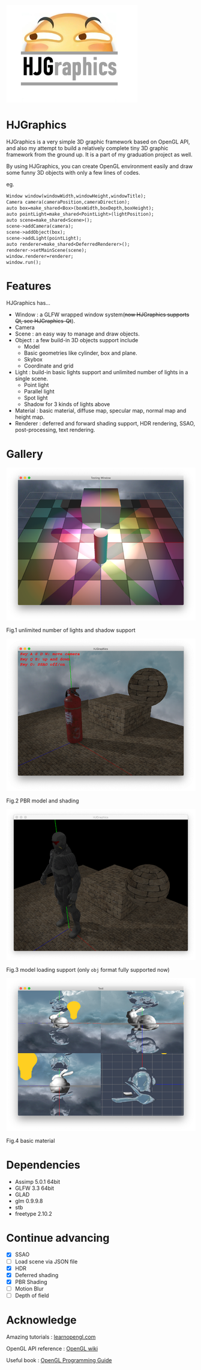 ![HJGraphics](attachment/HJGraphics.png)
# HJGraphics
HJGraphics is a very simple 3D graphic framework based on OpenGL API, and also my attempt to build a relatively complete tiny 3D graphic framework from the ground up. It is a part of my graduation project as well.

By using HJGraphics, you can create OpenGL environment easily and draw some funny 3D objects with only a few lines of codes.

eg.
```
Window window(windowWidth,windowHeight,windowTitle);
Camera camera(cameraPosition,cameraDirection);
auto box=make_shared<Box>(boxWidth,boxDepth,boxHeight);
auto pointLight=make_shared<PointLight>(lightPosition);
auto scene=make_shared<Scene>();
scene->addCamera(camera);
scene->addObject(box);
scene->addLight(pointLight);
auto renderer=make_shared<DeferredRenderer>();
renderer->setMainScene(scene);
window.renderer=renderer;
window.run();
```

# Features
HJGraphics has...

* Window : a GLFW wrapped window system(~~now HJGraphics supports Qt, see HJGraphics-Qt~~).
* Camera 
* Scene : an easy way to manage and draw objects.
* Object : a few build-in 3D objects support include
    * Model 
    * Basic geometries like cylinder, box and plane. 
    * Skybox
    * Coordinate and grid
* Light : build-in basic lights support and unlimited number of lights in a single scene.
    * Point light
    * Parallel light
    * Spot light
    * Shadow for 3 kinds of lights above 
* Material : basic material, diffuse map, specular map, normal map and height map.
* Renderer : deferred and forward shading support, HDR rendering, SSAO, post-processing, text rendering.
# Gallery
![](attachment/multiLight.png)

Fig.1 unlimited number of lights and shadow support

![](attachment/PBRmodel.png)

Fig.2 PBR model and shading


![](attachment/model.png)

Fig.3 model loading support (only `obj` format fully supported now)

![](attachment/material.png)

Fig.4 basic material
# Dependencies
- Assimp 5.0.1 64bit
- GLFW 3.3 64bit
- GLAD
- glm 0.9.9.8
- stb
- freetype 2.10.2
# Continue advancing
- [x] SSAO
- [ ] Load scene via JSON file
- [x] HDR
- [x] Deferred shading
- [x] PBR Shading
- [ ] Motion Blur
- [ ] Depth of field

# Acknowledge
Amazing tutorials : [learnopengl.com](https://www.learnopengl.com)

OpenGL API reference : [OpenGL wiki](https://www.khronos.org/opengl/wiki/)

Useful book : [OpenGL Programming Guide](https://book.douban.com/subject/26925331/)

